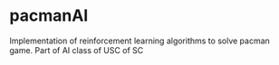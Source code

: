 # pacmanAI
Implementation of reinforcement learning algorithms to solve pacman game. Part of AI class of USC of SC
